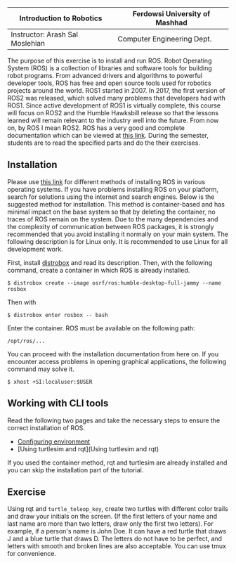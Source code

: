 |  Introduction to Robotics |  Ferdowsi University of Mashhad |
|---|---|
|  Instructor: Arash Sal Moslehian |  Computer Engineering Dept. |

The purpose of this exercise is to install and run ROS. Robot Operating System (ROS) is a collection of libraries and software tools for building robot programs. From advanced drivers and algorithms to powerful developer tools, ROS has free and open source tools used for robotics projects around the world.
ROS1 started in 2007. In 2017, the first version of ROS2 was released, which solved many problems that developers had with ROS1. Since active development of ROS1 is virtually complete, this course will focus on ROS2 and the Humble Hawksbill release so that the lessons learned will remain relevant to the industry well into the future. From now on, by ROS I mean ROS2.
ROS has a very good and complete documentation which can be viewed at [this link](https://docs.ros.org/en/humble/index.html). During the semester,  students are to read the specified parts and do the their exercises.

## Installation
Please use [this link](https://docs.ros.org/en/humble/Installation.html) for different methods of installing ROS in various operating systems. If you have problems installing ROS on your platform, search for solutions using the internet and search engines. Below is the suggested method for installation. This method is container-based and has minimal impact on the base system so that by deleting the container, no traces of ROS remain on the system. Due to the many dependencies and the complexity of communication between ROS packages, it is strongly recommended that you avoid installing it normally on your main system.
The following description is for Linux only. It is recommended to use Linux for all development work.

First, install [distrobox](https://github.com/89luca89/distrobox) and read its description. Then, with the following command, create a container in which ROS is already installed.
```shell
$ distrobox create --image osrf/ros:humble-desktop-full-jammy --name rosbox
```
Then with
```shell
$ distrobox enter rosbox -- bash
```
Enter the container. ROS must be available on the following path:
```
/opt/ros/...
```
You can proceed with the installation documentation from here on.
If you encounter access problems in opening graphical applications, the following command may solve it.
```shell
$ xhost +SI:localuser:$USER
```

## Working with CLI tools
Read the following two pages and take the necessary steps to ensure the correct installation of ROS.
* [Configuring environment](https://docs.ros.org/en/humble/Tutorials/Beginner-CLI-Tools/Configuring-ROS2-Environment.html)
* [Using turtlesim and rqt](Using turtlesim and rqt)

If you used the container method, rqt and turtlesim are already installed and you can skip the installation part of the tutorial.

## Exercise
Using rqt and `turtle_teleop_key`, create two turtles with different color trails and draw your initials on the screen. (If the first letters of your name and last name are more than two letters, draw only the first two letters). For example, if a person's name is John Doe. It can have a red turtle that draws J and a blue turtle that draws D. The letters do not have to be perfect, and letters with smooth and broken lines are also acceptable. You can use tmux for convenience.